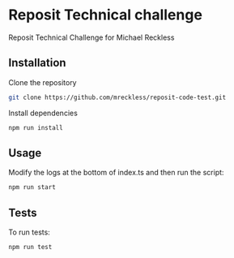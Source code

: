 # Reposit Technical challenge

Reposit Technical Challenge for Michael Reckless

## Installation

Clone the repository

```bash
git clone https://github.com/mreckless/reposit-code-test.git
```

Install dependencies

```bash
npm run install
```

## Usage

Modify the logs at the bottom of index.ts and then run the script:

```bash
npm run start
```

## Tests

To run tests:

```bash
npm run test
```

